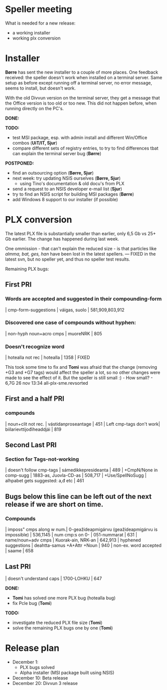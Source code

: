 # Speller meeting

What is needed for a new release:
* a working installer
* working plx conversion

# Installer

**Børre** has sent the new installer to a couple of more places. One feedback received: the speller doesn't work when installed on a terminal server. Same setup as before except running off a terminal server, no error message, seems to install, but doesn't work.

With the old Divvun version on the terminal server, they get a message that the Office version is too old or too new. This did not happen before, when running directly on the PC's.

**DONE:**

**TODO:**
* test MSI package, esp. with admin install and different Win/Office combos
  (**UiT/IT, Sjur**)
* compare different sets of registry entries, to try to find differences tbat
  can explain the terminal server bug (**Børre**)

**POSTPONED:**
* find an outsourcing option (**Børre, Sjur**)
* next week: try updating NSIS ourselves (**Børre, Sjur**)
    - using Tino's documentation & old docu's from PLX
* send a request to an NSIS developer e-mail list (**Sjur**)
* try to find an NSIS script for building MSI packages (**Børre**)
* add Windows 8 support to our installer (if possible)

# PLX conversion

The latest PLX file is substantially smaller than earlier, only 6,5 Gb vs 25+ Gb earlier.
The change has happened during last week.

One ommission - that can't explain the reduced size - is that particles like *almma, bat, ges, han* have been lost in the latest spellers. — FIXED in the latest svn, but no speller yet, and thus no speller test results.

Remaining PLX bugs:

## First PRI

### Words are accepted and suggested in their compounding-form
|  cmp-form-suggestions	  |	váigas, suolo                           | 581,909,803,912

### Discovered one case of compounds without hyphen:
|  non-hyph noun+acro cmps | muoreNRK | 805

### Doesn't recognize word
|  hotealla not rec        | hotealla                                | 1358 | FIXED

This took some time to fix and **Tomi** was afraid that the change (removing +G3 and +G7 tags) would affect the speller a lot, so no other changes were made to see the effect of it. But the speller is still small :) - How small? - 6,7G 26 nov 13:34 all-plx-sme.revsorted

## First and a half PRI

### compounds
|  noun+clit not rec.      | vástidanproseantage                     | 451
|  Left cmp-tags don't work| biilarievttijođiheaddjái                | 819

## Second Last PRI

### Section for Tags-not-working
|  doesn't follow cmp-tags | sámedikkepresideanta  			                   | 489
|  +CmpN/None in comp-sugg | 1883-as, Juovla-CD-as                              | 508,717
|  +Use/SpellNoSugg        | alhpabet gets suggested: a,đ etc                   | 461

Bugs below this line can be left out of the next release if we are short on time.
----

### Compounds
|  imposs" cmps along w num.| 0-geažideapmigárvu (geažideapmigárvu is impossible) | 536,1145
|  num cmp:s on 0-          | 051-nummarat										 | 631
|  name/noun+adv cmps	   | Kuorak-ain, NRK-an									 | 642,913
|  hyphened suggestions	   | deahtta-samus +A+Attr +Noun						 | 940
|  non-ex. word accepted    | saame    											 | 658

## Last PRI
|  doesn't understand caps   | 1700-LOHKU                                         | 647

**DONE:**
* **Tomi** has solved one more PLX bug (hotealla bug)
* fix Pcle bug (**Tomi**)

**TODO:**
* investigate the reduced PLX file size (**Tomi**)
* solve the remaining PLX bugs one by one (**Tomi**)

# Release plan

* December 1:
    - PLX bugs solved
    - Alpha installer (MSI package built using NSIS)
* December 10: Beta release
* December 20: Divvun 3 release
